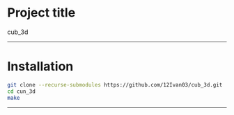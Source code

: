 # Project title 
cub_3d

---
# Installation

```bash
git clone --recurse-submodules https://github.com/12Ivan03/cub_3d.git
cd cun_3d
make 
```
---
